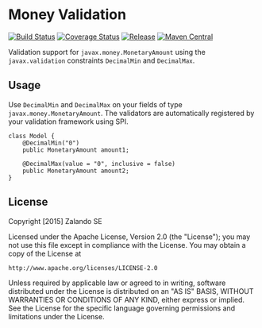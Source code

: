 # Money Validation

[![Build Status](https://img.shields.io/travis/zalando/money-validation.svg)](https://travis-ci.org/zalando/money-validation)
[![Coverage Status](https://img.shields.io/coveralls/zalando/money-validation.svg)](https://coveralls.io/r/zalando/money-validation)
[![Release](https://img.shields.io/github/release/zalando/money-validation.svg)](https://github.com/zalando/money-validation/releases)
[![Maven Central](https://img.shields.io/maven-central/v/org.zalando/money-validation.svg)](https://maven-badges.herokuapp.com/maven-central/org.zalando/money-validation)

Validation support for `javax.money.MonetaryAmount` using the `javax.validation` constraints `DecimalMin` and `DecimalMax`.

## Usage

Use `DecimalMin` and `DecimalMax` on your fields of type `javax.money.MonetaryAmount`. The validators are automatically 
registered by your validation framework using SPI.

    class Model {
        @DecimalMin("0")
        public MonetaryAmount amount1;
    
        @DecimalMax(value = "0", inclusive = false)
        public MonetaryAmount amount2;
    }

## License

Copyright [2015] Zalando SE

Licensed under the Apache License, Version 2.0 (the "License");
you may not use this file except in compliance with the License.
You may obtain a copy of the License at

    http://www.apache.org/licenses/LICENSE-2.0

Unless required by applicable law or agreed to in writing, software
distributed under the License is distributed on an "AS IS" BASIS,
WITHOUT WARRANTIES OR CONDITIONS OF ANY KIND, either express or implied.
See the License for the specific language governing permissions and
limitations under the License.
